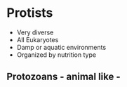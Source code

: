 # Protists
- Very diverse
- All Eukaryotes
- Damp or aquatic environments
- Organized by nutrition type

## Protozoans - animal like - 
